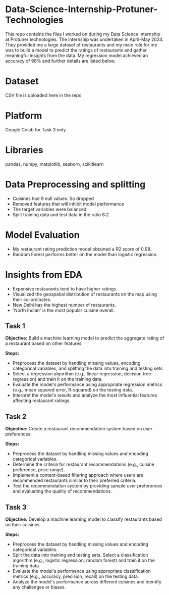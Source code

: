 # Data-Science-Internship-Protuner-Technologies

This repo contains the files I worked on during my Data Science internship at Protuner technologies. The internship was undertaken in April-May 2024.
They provided me a large dataset of restaurants and my main role for me was to build a model to predict the ratings of restaurants and gather meaningful insights from the data.
My regression model achieved an accuracy of 98% and further details are listed below.

# Dataset
CSV file is uploaded here in the repo

# Platform
Google Colab for Task 3 only.

# Libraries
pandas, numpy, matplotlib, seaborn, scikitlearn

# Data Preprocessing and splitting
* Cuisines had 9 null values. So dropped 
* Removed features that will inhibit model performance
* The target variables were balanced
* Split training data and test data in the ratio 8:2

# Model Evaluation
* My restaurant rating prediction model obtained a R2 score of 0.98.
* Random Forest performs better on the model than logistic regression.

# Insights from EDA
* Expensive restaurants tend to have higher ratings.
* Visualized the geospatial distribution of restaurants on the map using their co-ordinates.
* New Delhi has the highest number of restaurants.
* 'North Indian' is the most popular cuisine overall.


## Task 1

**Objective:** Build a machine learning model to predict the
aggregate rating of a restaurant based on other features.

**Steps:**

* Preprocess the dataset by handling missing values, encoding categorical variables, and splitting the data into training and testing sets.
* Select a regression algorithm (e.g., linear regression, decision tree regression) and train it on the training data.
* Evaluate the model's performance using appropriate regression metrics (e.g., mean squared error, R-squared) on the testing data.
* Interpret the model's results and analyze the most influential features affecting restaurant ratings.

## Task 2

**Objective:** Create a restaurant recommendation system based on user preferences.

**Steps:**

* Preprocess the dataset by handling missing values and encoding categorical variables.
* Determine the criteria for restaurant recommendations (e.g., cuisine preference, price range).
* Implement a content-based filtering approach where users are recommended restaurants similar to their preferred criteria.
* Test the recommendation system by providing sample user preferences and evaluating the quality of recommendations.

## Task 3

**Objective:** Develop a machine learning model to classify restaurants based on their cuisines.

**Steps:**

* Preprocess the dataset by handling missing values and encoding categorical variables.
* Split the data into training and testing sets.
Select a classification algorithm (e.g., logistic regression, random forest) and train it on the training data.
* Evaluate the model's performance using appropriate classification metrics (e.g., accuracy, precision, recall) on the testing data.
* Analyze the model's performance across different cuisines and identify any challenges or biases.
